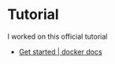# Tutorial

I worked on this official tutorial

- [Get started | docker docs](https://docs.docker.com/get-started/)
